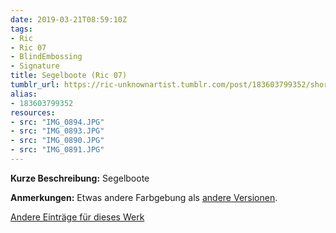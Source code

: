 ```yaml
---
date: 2019-03-21T08:59:10Z
tags:
- Ric
- Ric 07
- BlindEmbossing
- Signature
title: Segelboote (Ric 07)
tumblr_url: https://ric-unknownartist.tumblr.com/post/183603799352/short-description-sailing-boats-notes-slightly
alias:
- 183603799352
resources:
- src: "IMG_0894.JPG"
- src: "IMG_0893.JPG"
- src: "IMG_0890.JPG"
- src: "IMG_0891.JPG"
---
```


**Kurze Beschreibung:** Segelboote

**Anmerkungen:** Etwas andere Farbgebung als [andere Versionen](/de/tags/ric-07).

[Andere Einträge für dieses Werk](/de/tags/ric-07)
